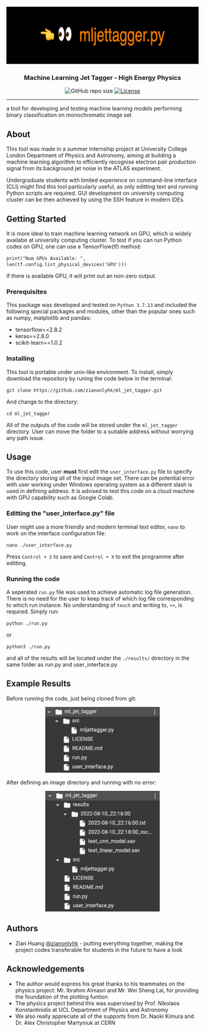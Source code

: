 <p align="center">
 <img width=700 height=150 src="./img/readme_banner.png" alt="Project logo">
</p>

<h3 align="center">Machine Learning Jet Tagger - High Energy Physics</h3>

<div align="center">

![GitHub repo size](https://img.shields.io/github/repo-size/zianonlyhk/ml_jet_tagger)
[![License](https://img.shields.io/badge/license-MIT-blue.svg)](/LICENSE)

</div>

---

a tool for developing and testing machine learning models performing binary classification on monochromatic image set

## About <a name = "about"></a>

This tool was made in a summer internship project at University College London Department of Physics and Astronomy, aiming at building a machine learning algorithm to efficiently recognise electron pair production signal from its background jet noise in the ATLAS experiment.

Undergraduate students with limited experience on command-line interface (CLI) might find this tool particularly useful, as only editting text and running Python scripts are required. GUI development on university computing cluster can be then achieved by using the SSH feature in modern IDEs.

## Getting Started <a name = "getting_started"></a>

It is more ideal to train machine learning network on GPU, which is widely availabe at university computing cluster. To test if you can run Python codes on GPU, one can use a TensorFlow(tf) method:

```
print("Num GPUs Available: ", len(tf.config.list_physical_devices('GPU')))
```

If there is available GPU, it will print out an non-zero output.

### Prerequisites

This package was developed and tested on `Python 3.7.13` and included the following special packages and modules, other than the popular ones such as numpy, matplotlib and pandas: 

- tensorflow==2.8.2
- keras==2.8.0
- scikit-learn==1.0.2

### Installing

This tool is portable under unix-like environment. To install, simply download the repository by runing the code below in the terminal:


```
git clone https://github.com/zianonlyhk/ml_jet_tagger.git
```

And change to the directory:

```
cd ml_jet_tagger
```

All of the outputs of the code will be stored under the `ml_jet_tagger` directory. User can move the folder to a suitable address without worrying any path issue.

## Usage <a name = "usage"></a>

To use this code, user **must** first edit the `user_interface.py` file to specify the directory storing all of the input image set. There can be potential error with user working under Windows operating system as a different slash is used in defining address. It is advised to test this code on a cloud machine with GPU capability such as Google Colab.

### Editting the "user_interface.py" file

User might use a more friendly and modern terminal text editor, `nano` to work on the interface configuration file:

```
nano ./user_interface.py
```

Press `Control + S` to save and `Control + X` to exit the programme after editting.

### Running the code

A seperated `run.py` file was used to achieve automatic log file generation. There is no need for the user to keep track of which log file corresponding to which run instance. No understanding of `touch` and writing to, `>>`, is required. Simply run:

```
python ./run.py
```
or
```
python3 ./run.py
```
and all of the results will be located under the `./results/` directory in the same folder as run.py and user_interface.py

## Example Results <a name = "results"></a>

Before running the code, just being cloned from git:
<p align="center">
<img width=300 src="./img/dir_before_run.png" alt="Project logo"></p>

After defining an image directory and running with no error:

<p align="center">
<img width=300 src="./img/dir_after_run.png" alt="Project logo"></p>

## Authors <a name = "authors"></a>

- Zian Huang [@zianonlyhk](https://github.com/zianonlyhk) - putting everything together, making the project codes transferable for students in the future to have a look

## Acknowledgements <a name = "acknowledgement"></a>

- The author would express his great thanks to his teammates on the physics project: Mr. Ibrahim Almasri and Mr. Wei Sheng Lai, for providing the foundation of the plotting funtion
- The physics project behind this was supervised by Prof. Nikolaos Konstantinidis at UCL Department of Physics and Astronomy
- We also really appreciate all of the supports from Dr. Naoki Kimura and Dr. Alex Christopher Martyniuk at CERN
